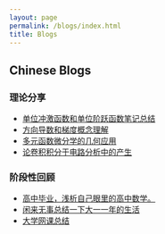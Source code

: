 ```yaml
---
layout: page
permalink: /blogs/index.html
title: Blogs
---
```


## Chinese Blogs

### 理论分享
- [单位冲激函数和单位阶跃函数笔记总结](https://zhuanlan.zhihu.com/p/368350900)<br>
- [方向导数和梯度概念理解](https://zhuanlan.zhihu.com/p/363358887)<br>
- [多元函数微分学的几何应用](https://zhuanlan.zhihu.com/p/364335070)<br>
- [论卷积积分于电路分析中的产生](https://zhuanlan.zhihu.com/p/368569705)<br>

### 阶段性回顾
- [高中毕业，浅析自己眼里的高中数学。](https://zhuanlan.zhihu.com/p/195637694)<br>
- [闲来无事总结一下大一一年的生活](https://zhuanlan.zhihu.com/p/405933723)<br>
- [大学网课总结](https://www.zhihu.com/question/474709636/answer/2465569735)<br>



<script>
    var valine = new Valine();
    valine.init({
        el:'#comment_blog',
        appId:'wQZ0cGbJkMGHNxrBER4b003l-gzGzoHsz',
        appKey:'bNnjy1X8ZWD3c5bC2OJTNmBW',
        notify:true,
        path: '/post/jekyll-%E6%B7%BB%E5%8A%A0-Valine-%E8%AF%84%E8%AE%BA.html',
        placeholder:'Leave your comments here.'
    })
</script>
